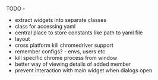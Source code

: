 TODO -

- extract widgets into separate classes
- class for accessing yaml
- central place to store constants like path to yaml file
- layout
- cross platform kill chromedriver support
- remember configs? - envs, users etc
- kill specific chrome process from window
- better way of viewing details of added member
- prevent interaction with main widget when dialogs open

